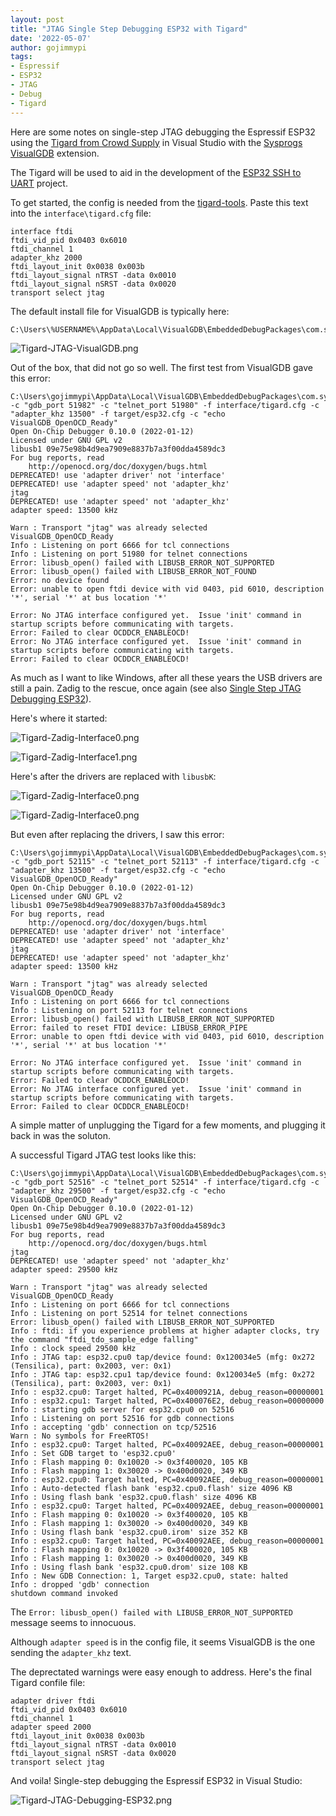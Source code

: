 ```yaml
---
layout: post
title: "JTAG Single Step Debugging ESP32 with Tigard"
date: '2022-05-07'
author: gojimmypi
tags:
- Espressif
- ESP32
- JTAG
- Debug
- Tigard
---
```


Here are some notes on single-step JTAG debugging the Espressif ESP32 using the 
[Tigard from Crowd Supply](https://www.crowdsupply.com/securinghw/tigard) in Visual Studio
with the [Sysprogs VisualGDB](https://visualgdb.com/) extension. 

The Tigard will be used to aid in the development of the 
[ESP32 SSH to UART](https://github.com/gojimmypi/wolfssh/tree/ESP32_Development/examples/ESP32-SSH-Server) project.

To get started, the config is needed from the [tigard-tools](https://github.com/tigard-tools/tigard#jtag-debug-on-jtag-or-cortex-header).
Paste this text into the `interface\tigard.cfg` file:

```
interface ftdi
ftdi_vid_pid 0x0403 0x6010
ftdi_channel 1
adapter_khz 2000
ftdi_layout_init 0x0038 0x003b
ftdi_layout_signal nTRST -data 0x0010
ftdi_layout_signal nSRST -data 0x0020
transport select jtag
```

The default install file for VisualGDB is typically here:

```
C:\Users\%USERNAME%\AppData\Local\VisualGDB\EmbeddedDebugPackages\com.sysprogs.esp32.core\share\openocd\scripts\interface
```
![Tigard-JTAG-VisualGDB.png](../images/Tigard-JTAG-VisualGDB.png) 

Out of the box, that did not go so well. The first test from VisualGDB gave this error:

```
C:\Users\gojimmypi\AppData\Local\VisualGDB\EmbeddedDebugPackages\com.sysprogs.esp32.core\bin\openocd.exe -c "gdb_port 51982" -c "telnet_port 51980" -f interface/tigard.cfg -c "adapter_khz 13500" -f target/esp32.cfg -c "echo VisualGDB_OpenOCD_Ready"
Open On-Chip Debugger 0.10.0 (2022-01-12)
Licensed under GNU GPL v2
libusb1 09e75e98b4d9ea7909e8837b7a3f00dda4589dc3
For bug reports, read
    http://openocd.org/doc/doxygen/bugs.html
DEPRECATED! use 'adapter driver' not 'interface'
DEPRECATED! use 'adapter speed' not 'adapter_khz'
jtag
DEPRECATED! use 'adapter speed' not 'adapter_khz'
adapter speed: 13500 kHz

Warn : Transport "jtag" was already selected
VisualGDB_OpenOCD_Ready
Info : Listening on port 6666 for tcl connections
Info : Listening on port 51980 for telnet connections
Error: libusb_open() failed with LIBUSB_ERROR_NOT_SUPPORTED
Error: libusb_open() failed with LIBUSB_ERROR_NOT_FOUND
Error: no device found
Error: unable to open ftdi device with vid 0403, pid 6010, description '*', serial '*' at bus location '*'

Error: No JTAG interface configured yet.  Issue 'init' command in startup scripts before communicating with targets.
Error: Failed to clear OCDDCR_ENABLEOCD!
Error: No JTAG interface configured yet.  Issue 'init' command in startup scripts before communicating with targets.
Error: Failed to clear OCDDCR_ENABLEOCD!

```

As much as I want to like Windows, after all these years the USB drivers are still a pain. 
Zadig to the rescue, once again (see also [Single Step JTAG Debugging ESP32](https://gojimmypi.github.io/single-step-jtag-debugging-esp32/)).

Here's where it started:

![Tigard-Zadig-Interface0.png](../images/Tigard-Zadig-Interface0.png)

![Tigard-Zadig-Interface1.png](../images/Tigard-Zadig-Interface1.png)


Here's after the drivers are replaced with `libusbK`:

![Tigard-Zadig-Interface0.png](../images/Tigard-Zadig-Interface0_libusbK.png)

![Tigard-Zadig-Interface0.png](../images/Tigard-Zadig-Interface1_libusbK.png)


But even after replacing the drivers, I saw this error:

```
C:\Users\gojimmypi\AppData\Local\VisualGDB\EmbeddedDebugPackages\com.sysprogs.esp32.core\bin\openocd.exe -c "gdb_port 52115" -c "telnet_port 52113" -f interface/tigard.cfg -c "adapter_khz 13500" -f target/esp32.cfg -c "echo VisualGDB_OpenOCD_Ready"
Open On-Chip Debugger 0.10.0 (2022-01-12)
Licensed under GNU GPL v2
libusb1 09e75e98b4d9ea7909e8837b7a3f00dda4589dc3
For bug reports, read
    http://openocd.org/doc/doxygen/bugs.html
DEPRECATED! use 'adapter driver' not 'interface'
DEPRECATED! use 'adapter speed' not 'adapter_khz'
jtag
DEPRECATED! use 'adapter speed' not 'adapter_khz'
adapter speed: 13500 kHz

Warn : Transport "jtag" was already selected
VisualGDB_OpenOCD_Ready
Info : Listening on port 6666 for tcl connections
Info : Listening on port 52113 for telnet connections
Error: libusb_open() failed with LIBUSB_ERROR_NOT_SUPPORTED
Error: failed to reset FTDI device: LIBUSB_ERROR_PIPE
Error: unable to open ftdi device with vid 0403, pid 6010, description '*', serial '*' at bus location '*'

Error: No JTAG interface configured yet.  Issue 'init' command in startup scripts before communicating with targets.
Error: Failed to clear OCDDCR_ENABLEOCD!
Error: No JTAG interface configured yet.  Issue 'init' command in startup scripts before communicating with targets.
Error: Failed to clear OCDDCR_ENABLEOCD!
```

A simple matter of unplugging the Tigard for a few moments, and plugging it back in was the soluton. 

A successful Tigard JTAG test looks like this:

```
C:\Users\gojimmypi\AppData\Local\VisualGDB\EmbeddedDebugPackages\com.sysprogs.esp32.core\bin\openocd.exe -c "gdb_port 52516" -c "telnet_port 52514" -f interface/tigard.cfg -c "adapter_khz 29500" -f target/esp32.cfg -c "echo VisualGDB_OpenOCD_Ready"
Open On-Chip Debugger 0.10.0 (2022-01-12)
Licensed under GNU GPL v2
libusb1 09e75e98b4d9ea7909e8837b7a3f00dda4589dc3
For bug reports, read
    http://openocd.org/doc/doxygen/bugs.html
jtag
DEPRECATED! use 'adapter speed' not 'adapter_khz'
adapter speed: 29500 kHz

Warn : Transport "jtag" was already selected
VisualGDB_OpenOCD_Ready
Info : Listening on port 6666 for tcl connections
Info : Listening on port 52514 for telnet connections
Error: libusb_open() failed with LIBUSB_ERROR_NOT_SUPPORTED
Info : ftdi: if you experience problems at higher adapter clocks, try the command "ftdi_tdo_sample_edge falling"
Info : clock speed 29500 kHz
Info : JTAG tap: esp32.cpu0 tap/device found: 0x120034e5 (mfg: 0x272 (Tensilica), part: 0x2003, ver: 0x1)
Info : JTAG tap: esp32.cpu1 tap/device found: 0x120034e5 (mfg: 0x272 (Tensilica), part: 0x2003, ver: 0x1)
Info : esp32.cpu0: Target halted, PC=0x4000921A, debug_reason=00000001
Info : esp32.cpu1: Target halted, PC=0x400076E2, debug_reason=00000000
Info : starting gdb server for esp32.cpu0 on 52516
Info : Listening on port 52516 for gdb connections
Info : accepting 'gdb' connection on tcp/52516
Warn : No symbols for FreeRTOS!
Info : esp32.cpu0: Target halted, PC=0x40092AEE, debug_reason=00000001
Info : Set GDB target to 'esp32.cpu0'
Info : Flash mapping 0: 0x10020 -> 0x3f400020, 105 KB
Info : Flash mapping 1: 0x30020 -> 0x400d0020, 349 KB
Info : esp32.cpu0: Target halted, PC=0x40092AEE, debug_reason=00000001
Info : Auto-detected flash bank 'esp32.cpu0.flash' size 4096 KB
Info : Using flash bank 'esp32.cpu0.flash' size 4096 KB
Info : esp32.cpu0: Target halted, PC=0x40092AEE, debug_reason=00000001
Info : Flash mapping 0: 0x10020 -> 0x3f400020, 105 KB
Info : Flash mapping 1: 0x30020 -> 0x400d0020, 349 KB
Info : Using flash bank 'esp32.cpu0.irom' size 352 KB
Info : esp32.cpu0: Target halted, PC=0x40092AEE, debug_reason=00000001
Info : Flash mapping 0: 0x10020 -> 0x3f400020, 105 KB
Info : Flash mapping 1: 0x30020 -> 0x400d0020, 349 KB
Info : Using flash bank 'esp32.cpu0.drom' size 108 KB
Info : New GDB Connection: 1, Target esp32.cpu0, state: halted
Info : dropped 'gdb' connection
shutdown command invoked
```

The `Error: libusb_open() failed with LIBUSB_ERROR_NOT_SUPPORTED` message seems to innocuous.

Although `adapter speed` is in the config file, it seems VisualGDB is the one sending the `adapter_khz`
text.

The deprectated warnings were easy enough to address. Here's the final Tigard confile file:

```
adapter driver ftdi
ftdi_vid_pid 0x0403 0x6010
ftdi_channel 1
adapter speed 2000
ftdi_layout_init 0x0038 0x003b
ftdi_layout_signal nTRST -data 0x0010
ftdi_layout_signal nSRST -data 0x0020
transport select jtag
```

And voila! Single-step debugging the Espressif ESP32 in Visual Studio:

![Tigard-JTAG-Debugging-ESP32.png](../images/Tigard-JTAG-Debugging-ESP32.png)


